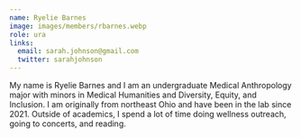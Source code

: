 ```yaml
---
name: Ryelie Barnes
image: images/members/rbarnes.webp
role: ura
links:
  email: sarah.johnson@gmail.com
  twitter: sarahjohnson
---
```


My name is Ryelie Barnes and I am an undergraduate Medical Anthropology major with minors in Medical Humanities and Diversity, Equity, and Inclusion. I am originally from northeast Ohio and have been in the lab since 2021. Outside of academics, I spend a lot of time doing wellness outreach, going to concerts, and reading.